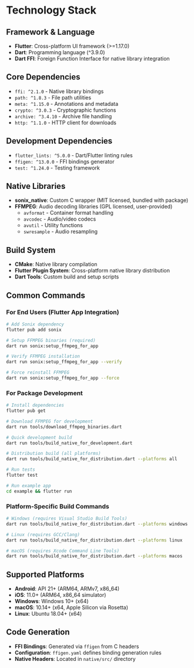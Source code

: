 # Technology Stack

## Framework & Language
- **Flutter**: Cross-platform UI framework (>=1.17.0)
- **Dart**: Programming language (^3.9.0)
- **Dart FFI**: Foreign Function Interface for native library integration

## Core Dependencies
- `ffi: ^2.1.0` - Native library bindings
- `path: ^1.8.3` - File path utilities
- `meta: ^1.15.0` - Annotations and metadata
- `crypto: ^3.0.3` - Cryptographic functions
- `archive: ^3.4.10` - Archive file handling
- `http: ^1.1.0` - HTTP client for downloads

## Development Dependencies
- `flutter_lints: ^5.0.0` - Dart/Flutter linting rules
- `ffigen: ^13.0.0` - FFI bindings generator
- `test: ^1.24.0` - Testing framework

## Native Libraries
- **sonix_native**: Custom C wrapper (MIT licensed, bundled with package)
- **FFMPEG**: Audio decoding libraries (GPL licensed, user-provided)
  - `avformat` - Container format handling
  - `avcodec` - Audio/video codecs
  - `avutil` - Utility functions
  - `swresample` - Audio resampling

## Build System
- **CMake**: Native library compilation
- **Flutter Plugin System**: Cross-platform native library distribution
- **Dart Tools**: Custom build and setup scripts

## Common Commands

### For End Users (Flutter App Integration)
```bash
# Add Sonix dependency
flutter pub add sonix

# Setup FFMPEG binaries (required)
dart run sonix:setup_ffmpeg_for_app

# Verify FFMPEG installation
dart run sonix:setup_ffmpeg_for_app --verify

# Force reinstall FFMPEG
dart run sonix:setup_ffmpeg_for_app --force
```

### For Package Development
```bash
# Install dependencies
flutter pub get

# Download FFMPEG for development
dart run tools/download_ffmpeg_binaries.dart

# Quick development build
dart run tools/build_native_for_development.dart

# Distribution build (all platforms)
dart run tools/build_native_for_distribution.dart --platforms all

# Run tests
flutter test

# Run example app
cd example && flutter run
```

### Platform-Specific Build Commands
```bash
# Windows (requires Visual Studio Build Tools)
dart run tools/build_native_for_distribution.dart --platforms windows

# Linux (requires GCC/Clang)
dart run tools/build_native_for_distribution.dart --platforms linux

# macOS (requires Xcode Command Line Tools)
dart run tools/build_native_for_distribution.dart --platforms macos
```

## Supported Platforms
- **Android**: API 21+ (ARM64, ARMv7, x86_64)
- **iOS**: 11.0+ (ARM64, x86_64 simulator)
- **Windows**: Windows 10+ (x64)
- **macOS**: 10.14+ (x64, Apple Silicon via Rosetta)
- **Linux**: Ubuntu 18.04+ (x64)

## Code Generation
- **FFI Bindings**: Generated via `ffigen` from C headers
- **Configuration**: `ffigen.yaml` defines binding generation rules
- **Native Headers**: Located in `native/src/` directory